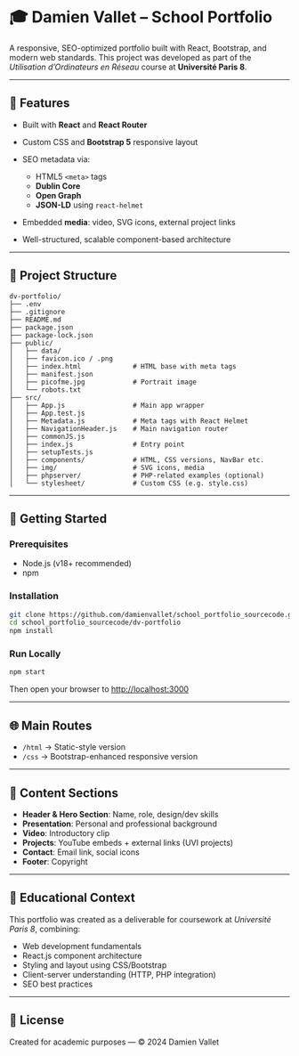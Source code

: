 
# 🎓 Damien Vallet – School Portfolio

A responsive, SEO-optimized portfolio built with React, Bootstrap, and modern web standards. This project was developed as part of the *Utilisation d’Ordinateurs en Réseau* course at **Université Paris 8**.

---

## 🚀 Features

* Built with **React** and **React Router**
* Custom CSS and **Bootstrap 5** responsive layout
* SEO metadata via:

  * HTML5 `<meta>` tags
  * **Dublin Core**
  * **Open Graph**
  * **JSON-LD** using `react-helmet`
* Embedded **media**: video, SVG icons, external project links
* Well-structured, scalable component-based architecture

---

## 🧩 Project Structure

```
dv-portfolio/
├── .env
├── .gitignore
├── README.md
├── package.json
├── package-lock.json
├── public/
│   ├── data/
│   ├── favicon.ico / .png
│   ├── index.html             # HTML base with meta tags
│   ├── manifest.json
│   ├── picofme.jpg            # Portrait image
│   └── robots.txt
├── src/
│   ├── App.js                 # Main app wrapper
│   ├── App.test.js
│   ├── Metadata.js            # Meta tags with React Helmet
│   ├── NavigationHeader.js    # Main navigation router
│   ├── commonJS.js
│   ├── index.js               # Entry point
│   ├── setupTests.js
│   ├── components/            # HTML, CSS versions, NavBar etc.
│   ├── img/                   # SVG icons, media
│   ├── phpserver/             # PHP-related examples (optional)
│   └── stylesheet/            # Custom CSS (e.g. style.css)
```

---

## 🔧 Getting Started

### Prerequisites

* Node.js (v18+ recommended)
* npm

### Installation

```bash
git clone https://github.com/damienvallet/school_portfolio_sourcecode.git
cd school_portfolio_sourcecode/dv-portfolio
npm install
```

### Run Locally

```bash
npm start
```

Then open your browser to [http://localhost:3000](http://localhost:3000)

---

## 🌐 Main Routes

* `/html` → Static-style version
* `/css` → Bootstrap-enhanced responsive version

---

## 📸 Content Sections

* **Header & Hero Section**: Name, role, design/dev skills
* **Presentation**: Personal and professional background
* **Video**: Introductory clip
* **Projects**: YouTube embeds + external links (UVI projects)
* **Contact**: Email link, social icons
* **Footer**: Copyright

---

## 🧠 Educational Context

This portfolio was created as a deliverable for coursework at *Université Paris 8*, combining:

* Web development fundamentals
* React.js component architecture
* Styling and layout using CSS/Bootstrap
* Client-server understanding (HTTP, PHP integration)
* SEO best practices

---

## 📜 License

Created for academic purposes — © 2024 Damien Vallet
